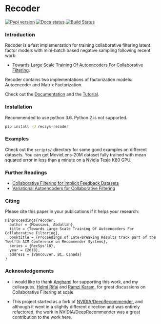 # Recoder
[![Pypi version](https://img.shields.io/badge/dynamic/json.svg?label=pypi&url=https%3A%2F%2Fpypi.org%2Fpypi%2Frecsys-recoder%2Fjson&query=%24.info.version&colorB=blue)](https://pypi.org/project/recsys-recoder/)
[![Docs status](https://readthedocs.org/projects/recoder/badge/?version=latest)](https://recoder.readthedocs.io/en/latest/)
[![Build Status](https://travis-ci.org/amoussawi/recoder.svg?branch=master)](https://travis-ci.org/amoussawi/recoder)

### Introduction

Recoder is a fast implementation for training collaborative filtering latent
factor models with mini-batch based negative sampling following recent work:
- [Towards Large Scale Training Of Autoencoders For Collaborative Filtering](https://arxiv.org/abs/1809.00999).

Recoder contains two implementations of factorization models: Autoencoder and Matrix Factorization.

Check out the [Documentation](https://recoder.readthedocs.io/en/latest/) and
the [Tutorial](https://recoder.readthedocs.io/en/latest/tutorial.html).

### Installation
Recommended to use python 3.6. Python 2 is not supported.

```bash
pip install -U recsys-recoder
```

### Examples
Check out the `scripts/` directory for some good examples on different datasets.
You can get MovieLens-20M dataset fully trained with mean squared error in less
than a minute on a Nvidia Tesla K80 GPU.

### Further Readings
- [Collaborative Filtering for Implicit Feedback Datasets](http://yifanhu.net/PUB/cf.pdf)
- [Variational Autoencoders for Collaborative Filtering](https://arxiv.org/abs/1802.05814)

### Citing
Please cite this paper in your publications if it helps your research:
```
@inproceedings{recoder,
  author = {Moussawi, Abdallah},
  title = {Towards Large Scale Training Of Autoencoders For Collaborative Filtering},
  booktitle = {Proceedings of Late-Breaking Results track part of the Twelfth ACM Conference on Recommender Systems},
  series = {RecSys'18},
  year = {2018},
  address = {Vancouver, BC, Canada}
}
```

### Acknowledgements
- I would like to thank [Anghami](https://www.anghami.com) for supporting this work,
and my colleagues, [Helmi Rifai](https://twitter.com/RifaiHelmi) and
[Ramzi Karam](https://twitter.com/ramzikaram), for great discussions on Collaborative Filtering at scale.

- This project started as a fork of [NVIDIA/DeepRecommender](https://github.com/NVIDIA/DeepRecommender),
and although it went in a slightly different direction and was entirely refactored,
the work in [NVIDIA/DeepRecommender](https://github.com/NVIDIA/DeepRecommender) was a
great contribution to the work here.
